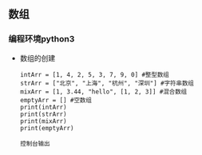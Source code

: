 ## 数组
### 编程环境python3

* 数组的创建
    ```
    intArr = [1, 4, 2, 5, 3, 7, 9, 0] #整型数组
    strArr = ["北京", "上海", "杭州", "深圳"] #字符串数组
    mixArr = [1, 3.44, "hello", [1, 2, 3]] #混合数组
    emptyArr = [] #空数组
    print(intArr)
    print(strArr)
    print(mixArr)
    print(emptyArr)   
       
    控制台输出
 
    
    ```
    

